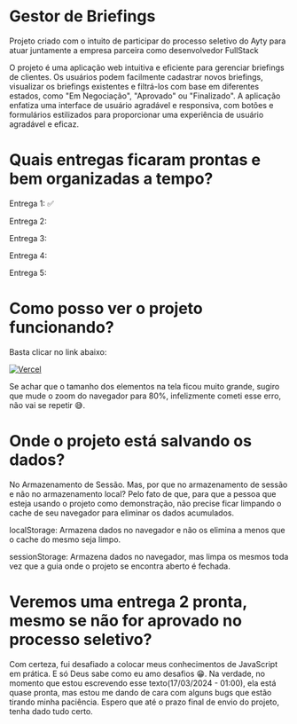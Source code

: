 
# Gestor de Briefings

Projeto criado com o intuito de participar do processo seletivo do Ayty para atuar juntamente a empresa parceira como desenvolvedor FullStack

O projeto é uma aplicação web intuitiva e eficiente para gerenciar briefings de clientes. Os usuários podem facilmente cadastrar novos briefings, visualizar os briefings existentes e filtrá-los com base em diferentes estados, como "Em Negociação", "Aprovado" ou "Finalizado". A aplicação enfatiza uma interface de usuário agradável e responsiva, com botões e formulários estilizados para proporcionar uma experiência de usuário agradável e eficaz.


# Quais entregas ficaram prontas e bem organizadas a tempo?
Entrega 1: ✅

Entrega 2:

Entrega 3:

Entrega 4:

Entrega 5:

# Como posso ver o projeto funcionando?

Basta clicar no link abaixo:

[![Vercel](https://img.shields.io/badge/vercel-%23000000.svg?style=for-the-badge&logo=vercel&logoColor=white)](https://gestor-de-briefings.vercel.app/)

Se achar que o tamanho dos elementos na tela ficou muito grande, sugiro que mude o zoom do navegador para 80%, infelizmente cometi esse erro, não vai se repetir 😅.

# Onde o projeto está salvando os dados?

No Armazenamento de Sessão. Mas, por que no armazenamento de sessão e não no armazenamento local? Pelo fato de que, para que a pessoa que esteja usando o projeto como demonstração, não precise ficar limpando o cache de seu navegador para eliminar os dados acumulados.

localStorage: Armazena dados no navegador e não os elimina a menos que o cache do mesmo seja limpo.

sessionStorage: Armazena dados no navegador, mas limpa os mesmos toda vez que a guia onde o projeto se encontra aberto é fechada.

# Veremos uma entrega 2 pronta, mesmo se não for aprovado no processo seletivo?

Com certeza, fui desafiado a colocar meus conhecimentos de JavaScript em prática. E só Deus sabe como eu amo desafios 😁. Na verdade, no momento que estou escrevendo esse texto(17/03/2024 - 01:00), ela está quase pronta, mas estou me dando de cara com alguns bugs que estão tirando minha paciência. Espero que até o prazo final de envio do projeto, tenha dado tudo certo.

